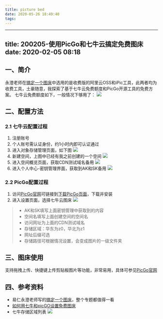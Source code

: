 ```yaml
---
title: picture bed
date: 2020-05-26 18:49:40
tags:
---
```


---
title: 200205-使用PicGo和七牛云搞定免费图床
date: 2020-02-05 08:18
---

## 一、简介
永澄老师在[搞定一个图床](http://kt.runwith.cc/yryc/4-recommendation/picstore)中选用的是收费版的阿里云OSS和iPic工具，此两者均为收费工具，土豪随意，我探索了基于七牛云免费额度和PicGo开源工具的免费方案。
七牛云免费额度如下，一般情况下够用了：
![](http://image.onlyfew.cn/bitcron/20200205140329.png)

## 二、配置方法
### 2.1 七牛云配置过程
1. 注册账号
2. 个人账号需认证身份，约1小时内即可认证通过
3. 进入对象存储管理页面，如下图
    ![](http://image.onlyfew.cn/bitcron/20200205140630.png)
1. 新建空间，上图中已经有我之前创建的一个空间
    ![](http://image.onlyfew.cn/bitcron/20200205141117.png)
1. 进入空间概览页面，获取CDN测试域名备用
    ![](http://image.onlyfew.cn/bitcron/20200205143107.png)
3. 进入个人中心-密钥管理界面，获取到AK和SK备用
    ![](http://image.onlyfew.cn/bitcron/20200205142757.png)

### 2.2 PicGo配置过程
1. 访问[PicGo官网](https://molunerfinn.com/PicGo/)可链接到[下载PicGo页面](https://github.com/Molunerfinn/picgo/releases)，下载并安装
2. 进入设置页面，选择七牛云图床
![](http://image.onlyfew.cn/bitcron/20200205143350.png)
>  - AK和SK填写上面密钥管理中获取到的内容
>  - 空间名填写上面创建空间的空间名
>  - 访问网址为上面的CDN测试域名
>  - 存储区域：华东为z0，华北为z1
>  - 网址后缀可选
>  - 存储路径可根据情况设置，会变成图片的一级文件夹

## 三、图床使用
支持拖拽上传、快捷键上传剪贴板图片等功能，非常易用，具体可参见[PicGo官网](https://molunerfinn.com/PicGo/)

## 四、参考资料
- 易仁永澄老师写的[搞定一个图床](http://kt.runwith.cc/yryc/4-recommendation/picstore)，整个专题都值得一看
- [如何用七牛和picGO设置免费图床](https://www.jianshu.com/p/0997d0d15e55)
- 七牛存储区域列表
    ![](http://image.onlyfew.cn/bitcron/20200205144615.png)
